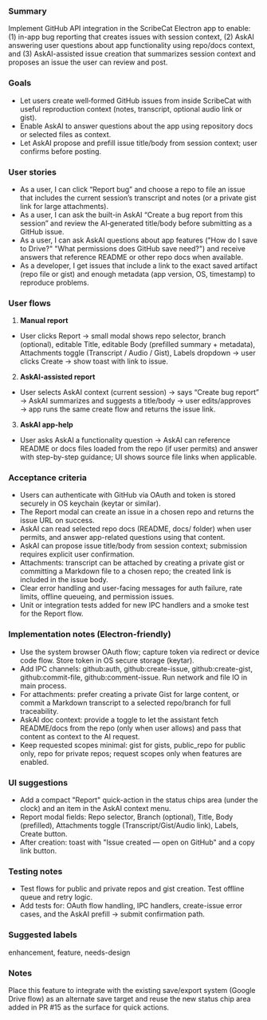 ### Summary
Implement GitHub API integration in the ScribeCat Electron app to enable: (1) in-app bug reporting that creates issues with session context, (2) AskAI answering user questions about app functionality using repo/docs context, and (3) AskAI-assisted issue creation that summarizes session context and proposes an issue the user can review and post.

### Goals
- Let users create well‑formed GitHub issues from inside ScribeCat with useful reproduction context (notes, transcript, optional audio link or gist).
- Enable AskAI to answer questions about the app using repository docs or selected files as context.
- Let AskAI propose and prefill issue title/body from session context; user confirms before posting.

### User stories
- As a user, I can click “Report bug” and choose a repo to file an issue that includes the current session’s transcript and notes (or a private gist link for large attachments).
- As a user, I can ask the built-in AskAI “Create a bug report from this session” and review the AI‑generated title/body before submitting as a GitHub issue.
- As a user, I can ask AskAI questions about app features ("How do I save to Drive?" "What permissions does GitHub save need?") and receive answers that reference README or other repo docs when available.
- As a developer, I get issues that include a link to the exact saved artifact (repo file or gist) and enough metadata (app version, OS, timestamp) to reproduce problems.

### User flows
1) **Manual report**  
- User clicks Report → small modal shows repo selector, branch (optional), editable Title, editable Body (prefilled summary + metadata), Attachments toggle (Transcript / Audio / Gist), Labels dropdown → user clicks Create → show toast with link to issue.

2) **AskAI-assisted report**  
- User selects AskAI context (current session) → says “Create bug report” → AskAI summarizes and suggests a title/body → user edits/approves → app runs the same create flow and returns the issue link.

3) **AskAI app-help**  
- User asks AskAI a functionality question → AskAI can reference README or docs files loaded from the repo (if user permits) and answer with step-by-step guidance; UI shows source file links when applicable.

### Acceptance criteria
- Users can authenticate with GitHub via OAuth and token is stored securely in OS keychain (keytar or similar).
- The Report modal can create an issue in a chosen repo and returns the issue URL on success.
- AskAI can read selected repo docs (README, docs/ folder) when user permits, and answer app-related questions using that content.
- AskAI can propose issue title/body from session context; submission requires explicit user confirmation.
- Attachments: transcript can be attached by creating a private gist or committing a Markdown file to a chosen repo; the created link is included in the issue body.
- Clear error handling and user-facing messages for auth failure, rate limits, offline queueing, and permission issues.
- Unit or integration tests added for new IPC handlers and a smoke test for the Report flow.

### Implementation notes (Electron-friendly)
- Use the system browser OAuth flow; capture token via redirect or device code flow. Store token in OS secure storage (keytar).
- Add IPC channels: github:auth, github:create-issue, github:create-gist, github:commit-file, github:comment-issue. Run network and file IO in main process.
- For attachments: prefer creating a private Gist for large content, or commit a Markdown transcript to a selected repo/branch for full traceability.
- AskAI doc context: provide a toggle to let the assistant fetch README/docs from the repo (only when user allows) and pass that content as context to the AI request.
- Keep requested scopes minimal: gist for gists, public_repo for public only, repo for private repos; request scopes only when features are enabled.

### UI suggestions
- Add a compact "Report" quick-action in the status chips area (under the clock) and an item in the AskAI context menu.
- Report modal fields: Repo selector, Branch (optional), Title, Body (prefilled), Attachments toggle (Transcript/Gist/Audio link), Labels, Create button.
- After creation: toast with "Issue created — open on GitHub" and a copy link button.

### Testing notes
- Test flows for public and private repos and gist creation. Test offline queue and retry logic.
- Add tests for: OAuth flow handling, IPC handlers, create-issue error cases, and the AskAI prefill -> submit confirmation path.

### Suggested labels
enhancement, feature, needs-design

### Notes
Place this feature to integrate with the existing save/export system (Google Drive flow) as an alternate save target and reuse the new status chip area added in PR #15 as the surface for quick actions.